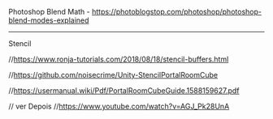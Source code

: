 Photoshop Blend Math - https://photoblogstop.com/photoshop/photoshop-blend-modes-explained

----------------
Stencil


//https://www.ronja-tutorials.com/2018/08/18/stencil-buffers.html

//https://github.com/noisecrime/Unity-StencilPortalRoomCube

//https://usermanual.wiki/Pdf/PortalRoomCubeGuide.1588159627.pdf

// ver Depois
//https://www.youtube.com/watch?v=AGJ_Pk28UnA
